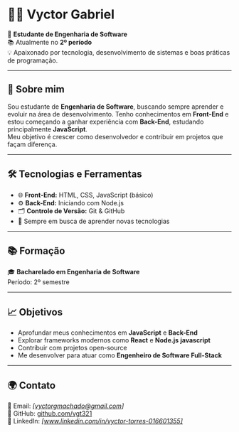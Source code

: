 # 👨‍💻 Vyctor Gabriel  

🎯 **Estudante de Engenharia de Software**  
📚 Atualmente no **2º período**  
💡 Apaixonado por tecnologia, desenvolvimento de sistemas e boas práticas de programação.  

---

## 🚀 Sobre mim  
Sou estudante de **Engenharia de Software**, buscando sempre aprender e evoluir na área de desenvolvimento. Tenho conhecimentos em **Front-End** e estou começando a ganhar experiência com **Back-End**, estudando principalmente **JavaScript**.  
Meu objetivo é crescer como desenvolvedor e contribuir em projetos que façam diferença.  

---

## 🛠️ Tecnologias e Ferramentas  
- 🌐 **Front-End:** HTML, CSS, JavaScript (básico)  
- ⚙️ **Back-End:** Iniciando com Node.js  
- 🗂️ **Controle de Versão:** Git & GitHub  
- 📘 Sempre em busca de aprender novas tecnologias  

---

## 📚 Formação  
🎓 **Bacharelado em Engenharia de Software**   
Período: 2º semestre  

---

## 📈 Objetivos  
- Aprofundar meus conhecimentos em **JavaScript** e **Back-End**  
- Explorar frameworks modernos como **React** e **Node.js**  **javascript**
- Contribuir com projetos open-source  
- Me desenvolver para atuar como **Engenheiro de Software Full-Stack**  

---

## 🌍 Contato  
📧 Email: *[vyctorgmachado@gmail.com]*  
🔗 GitHub: [github.com/vgt321](https://github.com/seu-usuario)  
💼 LinkedIn: *[www.linkedin.com/in/vyctor-torres-016601355]*  
